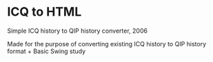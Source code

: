 # ICQ to HTML
Simple ICQ history to QIP history converter, 2006

Made for the purpose of converting existing ICQ history to QIP history format + Basic Swing study
